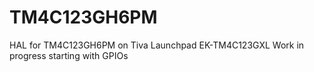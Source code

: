 # TM4C123GH6PM
HAL for TM4C123GH6PM on Tiva Launchpad  EK-TM4C123GXL
Work in progress starting with GPIOs
